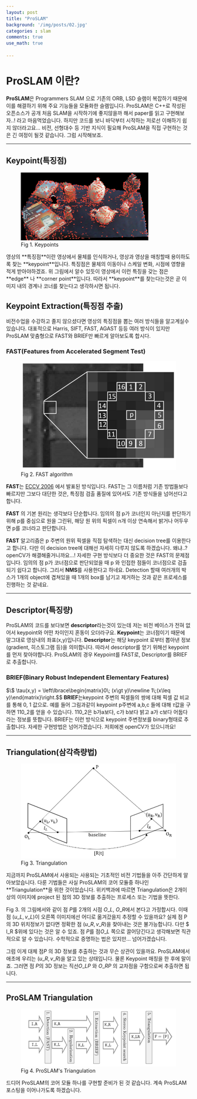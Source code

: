 ```yaml
---
layout: post
title: "ProSLAM"
background: '/img/posts/02.jpg'
categories : slam
comments: true
use_math: true

---
```


# ProSLAM 이란?
**ProSLAM**은 Programmers SLAM 으로 기존의 ORB, LSD 슬램이 복잡하기 때문에 이를 해결하기 위해 주요 기능들을 모듈화한 슬램입니다. ProSLAM은 C++로 작성된 오픈소스가 공개 처음 SLAM을 시작하기에 좋지않을까 해서 paper를 읽고 구현해보자..! 라고 마음먹었습니다. 하지만 코드를 보니 바닥부터 시작하는 저로선 이해하기 쉽지 않더라고요... 비전, 선형대수 등 기반 지식이 필요해 ProSLAM을 직접 구현하는 것은 긴 여정이 될것 같습니다. 그럼 시작해보죠.

---
## Keypoint(특징점)
<figure>
<img class="img-fluid" src="/img/posts/keypoint.png" alt="keypoints">
<figcaption>Fig 1. Keypoints</figcaption>
</figure>
영상의 **특징점**이란 영상에서 물체를 인식하거나, 영상과 영상을 매칭할때 용이하도록 찾는 **keypoint**입니다.
특징점은 물체의 이동이나 스케일 변화, 시점에 영향을 적게 받아야하겠죠.
위 그림에서 알수 있듯이 영상에서 이런 특징을 갖는 점은 **edge** 나 **corner point**입니다.
따라서 **keypoint**를 찾는다는것은 곧 이미지 내의 경계나 코너를 찾는다고 생각하시면 됩니다.

## Keypoint Extraction(특징점 추출)
비전수업을 수강하고 졸지 않으셨다면 영상의 특징점을 뽑는 여러 방식들을 알고계실수 있습니다. 대표적으로 Harris, SIFT, FAST, AGAST 등등 여러 방식이 있지만
ProSLAM 맞춤형으로 FAST와 BRIEF만 빠르게 알아보도록 합시다.

### FAST(Features from Accelerated Segment Test)
<figure>
<img class="img-fluid" src="/img/posts/fast-algo.jpg" alt="FAST">
<figcaption>Fig 2. FAST algorithm</figcaption>
</figure>

**FAST**는 [ECCV 2006](https://www.edwardrosten.com/work/rosten_2006_machine.pdf) 에서 발표된 방식입니다. FAST는 그 이름처럼 기존 방법들보다 빠르지만 그보다 대단한 것은, 특징점 검출 품질에 있어서도 기존 방식들을 넘어선다고 합니다.

**FAST** 의 기본 원리는 생각보다 단순합니다. 임의의 점 p가 코너인지 아닌지를 판단하기 위해 p를 중심으로 원을 그린뒤, 해당 원 위의 픽셀이 n개 이상 연속해서 밝거나 어두우면 p를 코너라고 판단합니다.

**FAST** 알고리즘은 p 주변의 원위 픽셀을 직접 탐색하는 대신 decision tree를 이용한다고 합니다. 다만 이 decision tree에 대해선 자세히 다루지 않도록 하겠습니다. 왜냐..? openCV가 해결해줄거니까요...! 자세한 구현 방식보다 더 중요한 것은 FAST의 문제점입니다. 임의의 점 p가 코너점으로 판단되었을 때 p 와 인접한 점들이 코너점으로 검출되기 쉽다고 합니다. 그리서 **NMS**를 사용한다고 하네요. Detection 할때 여러개의 박스가 1개의 object에 겹쳐있을 때 1개의 box를 남기고 제거하는 것과 같은 프로세스를 진행하는 것 같네요.

---
## Descriptor(특징량)
ProSLAM의 코드를 보다보면 **descriptor**라는것이 있는데 저는 비전 베이스가 전혀 없어서 keypoint와 어떤 차이인지 혼동이 오더라구요. **Keypoint**는 코너점이기 때문에 말그대로 영상내의 좌표(x,y)입니다. **Descriptor**는 해당 keypoint 로부터 뽑아낸 정보(gradient, 히스토그램 등)을 의미합니다. 따라서 descriptor를 얻기 위해선 keypoint를 먼저 찾아야합니다. ProSLAM의 경우 Keypoint를 FAST로, Descriptor를 BRIEF로 추출합니다.


### BRIEF(Binary Robust Independent Elementary Features)
$\$ \tau(x,y) = \left\lbrace\begin{matrix}0\; (x\gt y)\newline 1\;(x\leq y)\end{matrix}\right.$\$
**BRIEF**는keypoint 주변의 픽셀들의 쌍에 대해 픽셀 값 비교를 통해 0, 1 값으로.
예를 들어 그림과같이 keypoint p주변에 a,b,c 들에 대해 $\tau$값을 구하면
$110\_{2}$를 얻을 수 있습니다. $110\_{2}$은 b가a보다, c가 b보다 밝고 a가 c보다 어둡다라는 정보를 뜻합니다.
BRIEF는 이런 방식으로 keypoint 주변정보를 binary형태로 추출합니다.
자세한 구현방법은 넘어가겠습니다. 저희에겐 openCV가 있으니까요!

---
## Triangulation(삼각측량법)
<figure>
<img class="img-fluid" src="/img/posts/triangulation.PNG" alt="triangulation">
<figcaption>Fig 3. Triangulation</figcaption>
</figure>
지금까지 ProSLAM에서 사용되는 사용되는 기초적인 비전 기법들을 아주 간단하게 알아보았습니다. 
다룬 기법들은 사실 ProSLAM의 코어 모듈중 하나인 **Triangulation**을 위한 것이었습니다.
위키백과에 따르면 Triangulation은 2개이상의 이미지에 project 된 점의 3D 정보를 추출하는 프로세스 또는 기법을 뜻한다.

Fig 3. 의 그림에서와 같이 점 $P$를 2개의 시점 $O\_L$,  $O\_R$에서 본다고 가정합시다. 이때 점 $(u\_L,v\_L)$이 오른쪽 이미지에선 어디로 옮겨갔을지 추정할 수 있을까요? 실제 점 P의 3D 위치정보가 없다면 정확한 점 $(u\_R,v\_R)$을 찾아내는 것은 불가능합니다. 다만 $ l\_R $위에 있다는 것은 알 수 있죠. 점 $P$를 점$O\_L$ 쪽으로 끌어당긴다고 생각해보면 직관적으로 알 수 있습니다. 수학적으로 증명하는 법은 있지만... 넘어가겠습니다. 

그럼 이게 대체 점$P$ 의 3D 정보를 추출하는 것과 무슨 상관이 있을까요. ProSLAM에서 애초에 우리는 $(u\_R,v\_R)$을 알고 있는 상태입니다. 물론 Keypoint 매칭을 한 후에 말이죠. 그러면 점 $P$의 3D 정보는 직선$O\_LP$ 와 $O\_RP$ 의 교차점을 구함으로써 추출하면 됩니다.

---
## ProSLAM Triangulation
<figure>
<img class="img-fluid" src="/img/posts/proslam_triangulation.PNG" alt="triangulation">
<figcaption>Fig 4. ProSLAM's Triangulation</figcaption>
</figure>
드디어 ProSLAM의 코어 모듈 하나를 구현할 준비가 된 것 같습니다. 계속 ProSLAM 포스팅을 이어나가도록 하겠습니다.

